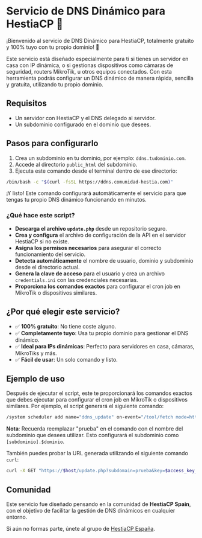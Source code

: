 # Servicio de DNS Dinámico para HestiaCP 🚀

¡Bienvenido al servicio de DNS Dinámico para HestiaCP, totalmente gratuito y 100% tuyo con tu propio dominio! 🎉

Este servicio está diseñado especialmente para ti si tienes un servidor en casa con IP dinámica, o si gestionas dispositivos como cámaras de seguridad, routers MikroTik, u otros equipos conectados. Con esta herramienta podrás configurar un DNS dinámico de manera rápida, sencilla y gratuita, utilizando tu propio dominio.

## Requisitos

- Un servidor con HestiaCP y el DNS delegado al servidor.
- Un subdominio configurado en el dominio que desees.

## Pasos para configurarlo

1. Crea un subdominio en tu dominio, por ejemplo: `ddns.tudominio.com`.
2. Accede al directorio `public_html` del subdominio.
3. Ejecuta este comando desde el terminal dentro de ese directorio:

```bash
/bin/bash -c "$(curl -fsSL https://ddns.comunidad-hestia.com)"
```

¡Y listo! Este comando configurará automáticamente el servicio para que tengas tu propio DNS dinámico funcionando en minutos.

### ¿Qué hace este script?

- **Descarga el archivo `update.php`** desde un repositorio seguro.
- **Crea y configura** el archivo de configuración de la API en el servidor HestiaCP si no existe.
- **Asigna los permisos necesarios** para asegurar el correcto funcionamiento del servicio.
- **Detecta automáticamente** el nombre de usuario, dominio y subdominio desde el directorio actual.
- **Genera la clave de acceso** para el usuario y crea un archivo `credentials.ini` con las credenciales necesarias.
- **Proporciona los comandos exactos** para configurar el cron job en MikroTik o dispositivos similares.

## ¿Por qué elegir este servicio?

- ✅ **100% gratuito**: No tiene coste alguno.
- ✅ **Completamente tuyo**: Usa tu propio dominio para gestionar el DNS dinámico.
- ✅ **Ideal para IPs dinámicas**: Perfecto para servidores en casa, cámaras, MikroTiks y más.
- ✅ **Fácil de usar**: Un solo comando y listo.

## Ejemplo de uso

Después de ejecutar el script, este te proporcionará los comandos exactos que debes ejecutar para configurar el cron job en MikroTik o dispositivos similares. Por ejemplo, el script generará el siguiente comando:

```bash
/system scheduler add name="ddns_update" on-event="/tool/fetch mode=https url=\"https://$host/update.php?key=$access_key_id&subdomain=prueba\"" start-date=jan/01/1970 start-time=startup interval=1h comment="" disabled=no
```

**Nota**: Recuerda reemplazar "prueba" en el comando con el nombre del subdominio que desees utilizar. Esto configurará el subdominio como `[subdominio].$dominio`.

También puedes probar la URL generada utilizando el siguiente comando `curl`:

```bash
curl -X GET "https://$host/update.php?subdomain=prueba&key=$access_key_id"
```

## Comunidad

Este servicio fue diseñado pensando en la comunidad de **HestiaCP Spain**, con el objetivo de facilitar la gestión de DNS dinámicos en cualquier entorno.

Si aún no formas parte, únete al grupo de [HestiaCP España](https://t.me/HestiaCPSpain).
